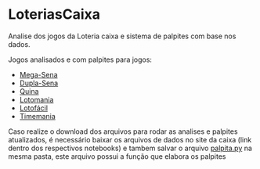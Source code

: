 # LoteriasCaixa

Analise dos jogos da Loteria caixa e sistema de palpites com base nos dados.

Jogos analisados e com palpites para jogos:
- [Mega-Sena](https://github.com/FabianoOLima/LoteriasCaixa/blob/master/mega_sena.ipynb)
- [Dupla-Sena](https://github.com/FabianoOLima/LoteriasCaixa/blob/master/dupla_sena.ipynb)
- [Quina](https://github.com/FabianoOLima/LoteriasCaixa/blob/master/quina.ipynb)
- [Lotomania](https://github.com/FabianoOLima/LoteriasCaixa/blob/master/lotomania.ipynb)
- [Lotofácil](https://github.com/FabianoOLima/LoteriasCaixa/blob/master/lotofacil.ipynb)
- [Timemania](https://github.com/FabianoOLima/LoteriasCaixa/blob/master/timemania.ipynb)

Caso realize o download dos arquivos para rodar as analises e palpites atualizados, é necessário baixar os arquivos de dados no site da caixa (link dentro dos respectivos notebooks) e tambem salvar o arquivo [palpita.py](https://github.com/FabianoOLima/LoteriasCaixa/blob/master/palpita.py) na mesma pasta, este arquivo possui a função que elabora os palpites
